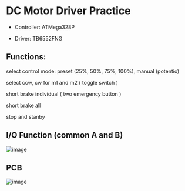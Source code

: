 # DC Motor Driver Practice

- Controller: ATMega328P

- Driver: TB6552FNG


## Functions:
  select control mode: preset (25%, 50%, 75%, 100%), manual (potentio)
  
  select ccw, cw for m1 and m2 ( toggle switch )
  
  short brake individual ( two emergency button )
  
  short brake all
  
  stop and stanby
 
## I/O Function (common A and B)

![image](https://user-images.githubusercontent.com/12003208/224769083-1418bfca-82c4-407b-8c72-7e1d650d0f1c.png)

## PCB
![image](https://user-images.githubusercontent.com/12003208/228141356-4099a021-d80b-4253-85fa-4476a060feb9.png)
